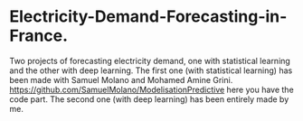 # Electricity-Demand-Forecasting-in-France.
Two projects of forecasting electricity demand, one with statistical learning and the other with deep learning.
The first one (with statistical learning) has been made with Samuel Molano and Mohamed Amine Grini.
https://github.com/SamuelMolano/ModelisationPredictive here you have the code part.
The second one (with deep learning) has been entirely made by me.
